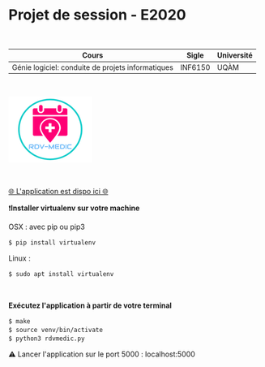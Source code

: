 # Projet de session - E2020 
<br>

| Cours | Sigle | Université
| ------ | ------ | ------ |
| Génie logiciel: conduite de projets informatiques | INF6150 | UQÀM

<br>

![rdvmedic](static/images/logo.png)

<br>

[🌐 L'application est dispo ici 🌐](https://rdvmedic.herokuapp.com/)


❗**Installer virtualenv sur votre machine**

OSX : avec pip ou pip3 
```sh
$ pip install virtualenv
```

Linux : 
```sh
$ sudo apt install virtualenv
```
<br>

**Exécutez l'application à partir de votre terminal**

```sh
$ make
$ source venv/bin/activate
$ python3 rdvmedic.py
```

⚠️ Lancer l'application sur le port 5000 : localhost:5000

